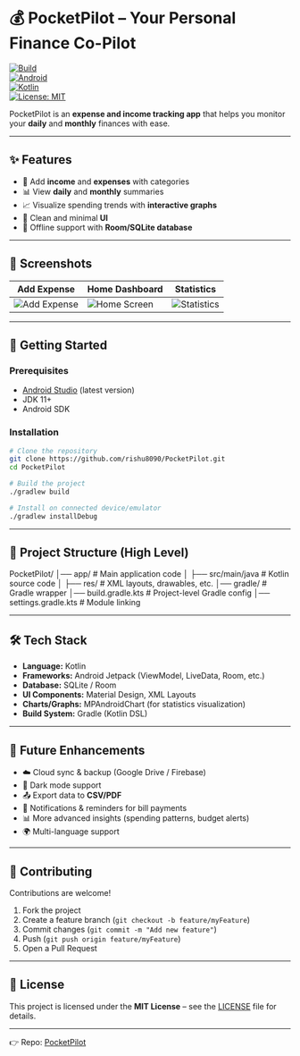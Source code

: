 
# 💰 PocketPilot – Your Personal Finance Co-Pilot  

[![Build](https://img.shields.io/badge/build-passing-brightgreen)](https://github.com/rishu8090/PocketPilot/actions)  
[![Android](https://img.shields.io/badge/platform-Android-blue)](https://developer.android.com/)  
[![Kotlin](https://img.shields.io/badge/language-Kotlin-purple)](https://kotlinlang.org/)  
[![License: MIT](https://img.shields.io/badge/License-MIT-yellow.svg)](LICENSE)  

PocketPilot is an **expense and income tracking app** that helps you monitor your **daily** and **monthly** finances with ease.  

---

## ✨ Features  

- 📌 Add **income** and **expenses** with categories  
- 📊 View **daily** and **monthly** summaries  
- 📈 Visualize spending trends with **interactive graphs**  
- 🎨 Clean and minimal **UI**  
- 💾 Offline support with **Room/SQLite database**  

---

## 📱 Screenshots  

| Add Expense | Home Dashboard | Statistics |
|-------------|----------------|------------|
| ![Add Expense](Add_Screen.jpg) | ![Home Screen](Home_Screen.jpg) | ![Statistics](Stats_Screen.jpg) |

---

## 🚀 Getting Started  

### Prerequisites  
- [Android Studio](https://developer.android.com/studio) (latest version)  
- JDK 11+  
- Android SDK  

### Installation  

```bash
# Clone the repository
git clone https://github.com/rishu8090/PocketPilot.git
cd PocketPilot

# Build the project
./gradlew build

# Install on connected device/emulator
./gradlew installDebug
```
---

## 📂 Project Structure (High Level)

PocketPilot/
│── app/                 # Main application code
│   ├── src/main/java    # Kotlin source code
│   ├── res/             # XML layouts, drawables, etc.
│── gradle/              # Gradle wrapper
│── build.gradle.kts     # Project-level Gradle config
│── settings.gradle.kts  # Module linking

---
## 🛠 Tech Stack  

- **Language:** Kotlin  
- **Frameworks:** Android Jetpack (ViewModel, LiveData, Room, etc.)  
- **Database:** SQLite / Room  
- **UI Components:** Material Design, XML Layouts  
- **Charts/Graphs:** MPAndroidChart (for statistics visualization)  
- **Build System:** Gradle (Kotlin DSL)  

---

## 🔮 Future Enhancements  

- ☁️ Cloud sync & backup (Google Drive / Firebase)  
- 🌙 Dark mode support  
- 📤 Export data to **CSV/PDF**  
- 🔔 Notifications & reminders for bill payments  
- 📊 More advanced insights (spending patterns, budget alerts)  
- 🌍 Multi-language support  

---

## 🤝 Contributing  

Contributions are welcome!  

1. Fork the project  
2. Create a feature branch (`git checkout -b feature/myFeature`)  
3. Commit changes (`git commit -m "Add new feature"`)  
4. Push (`git push origin feature/myFeature`)  
5. Open a Pull Request  

---

## 📜 License  

This project is licensed under the **MIT License** – see the [LICENSE](LICENSE) file for details.  

---

👉 Repo: [PocketPilot](https://github.com/rishu8090/PocketPilot)  
